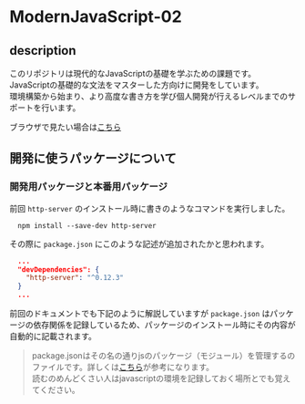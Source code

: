 # ModernJavaScript-02

## description

このリポジトリは現代的なJavaScriptの基礎を学ぶための課題です。  
JavaScriptの基礎的な文法をマスターした方向けに開発をしています。  
環境構築から始まり、より高度な書き方を学び個人開発が行えるレベルまでのサポートを行います。

ブラウザで見たい場合は[こちら](https://github.com/ken7253/subjects/blob/master/modern-javascript/02/README.md)

## 開発に使うパッケージについて

### 開発用パッケージと本番用パッケージ

前回 `http-server` のインストール時に書きのようなコマンドを実行しました。  

```npm
  npm install --save-dev http-server
```

その際に `package.json` にこのような記述が追加されたかと思われます。  

```json
  ...
  "devDependencies": {
    "http-server": "^0.12.3"
  }
  ...
```

前回のドキュメントでも下記のように解説していますが `package.json` はパッケージの依存関係を記録しているため、パッケージのインストール時にその内容が自動的に記載されます。  

> package.jsonはその名の通りjsのパッケージ（モジュール）を管理するのファイルです。詳しくは[こちら](https://qiita.com/righteous/items/e5448cb2e7e11ab7d477)が参考になります。  
> 読むのめんどくさい人はjavascriptの環境を記録しておく場所とでも覚えてください｡  
